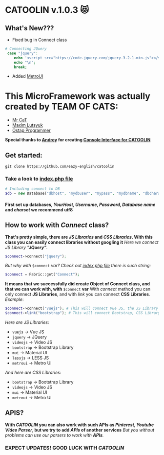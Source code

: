 # CATOOLIN v.1.0.3 :heart_eyes_cat:  
## What's New???
* Fixed bug in Connect class <br>
```PHP
# Connecting JQuery
 case "jquery":
	echo '<script src="https://code.jquery.com/jquery-3.2.1.min.js"></script>';
  	echo "\n";
	break;
```
* Added [MetroUI](https://metroui.org.ua/) <br>
# This MicroFramework was actually created by **TEAM OF CATS**:
* [Mr CaT](https://github.com/mrcat323)
* [Maxim Lutsyuk](https://github.com/Lutsyuk-M)
* [Ostap Programmer](https://github.com/Ostap34JS)

**Special thanks to [Andrey](https://github.com/ctl) for creating [Console Interface for CATOOLIN](https://github.com/ctl/catoo)**
## Get started:
`git clone https://github.com/eazy-english/catoolin`
### Take a look to [index.php file](https://github.com/eazy-english/catoolin/blob/master/index.php)
```PHP
# Including connect to DB
$db = new Database("dbhost", "mydbuser", "mypass", "mydbname", "dbcharset");
```
#### First set up databases, *YourHost*, *Username*, *Password*, *Database name* and *charset* we recommend utf8

## How to work with *Connect* class?
**That's pretty simple, there are *JS Libraries* and *CSS Libraries*. With this class you can easily connect libraries without googling it**
*Here we connect JS Library **"JQuery"**.*
```PHP
$connect->connect("jquery");
```
*But why with* `$connect` *var? Check out [index.php file](https://github.com/eazy-english/catoolin/blob/master/index.php) there is such string:*
```PHP
$connect = Fabric::get("Connect");
```
**It means that we successfully did create Object of Connect class, and that we can work with, with** `$connect` **var**
With *connect* method you can only connect **JS Libraries**, and with *link* you can connect **CSS Libraries**. 
*Example*:
```PHP
$connect->connect("vuejs"); # This will connect Vue JS, the JS Library
$connect->link("bootstrap"); # This will connect Bootstrap, CSS Library
```
*Here are JS Libraries*:
* `vuejs` -> Vue JS
* `jquery` -> JQuery
* `videojs` -> Video JS
* `bootstrap` -> Bootstrap Library
* `mui` -> Material UI
* `lessjs` -> LESS JS
* `metroui` -> Metro UI

*And here are CSS Libraries*:
* `bootstrap` -> Bootstrap Library
* `videojs` -> Video JS
* `mui` -> Material UI
* `metroui` -> Metro UI

## APIS?
**With *CATOOLIN* you can also work with such APIs as *Pinterest*, *Youtube Video Parser*, but we try to add *APIs* of another services**
*But you without problems can use our parsers to work with **APIs**.*

### EXPECT UPDATES! GOOD LUCK WITH *CATOOLIN*
